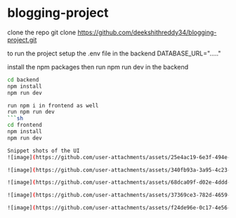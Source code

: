 # blogging-project
clone the repo
git clone https://github.com/deekshithreddy34/blogging-project.git

to run the project setup the .env file in the backend 
DATABASE_URL="....."

install the npm packages 
then run npm run dev in the backend
```sh
cd backend
npm install
npm run dev

run npm i in frontend as well 
run npm run dev
```sh
cd frontend
npm install
npm run dev

Snippet shots of the UI
![image](https://github.com/user-attachments/assets/25e4ac19-6e3f-494e-9ad3-89b967b72296)

![image](https://github.com/user-attachments/assets/340fb93a-3a95-4c23-a4c9-fb4aed31eaae)

![image](https://github.com/user-attachments/assets/68dca09f-d02e-4ddd-94dd-e1189651f9eb)

![image](https://github.com/user-attachments/assets/37369ce3-782d-4659-86ee-cb7ebfd58c78)

![image](https://github.com/user-attachments/assets/f24de96e-0c17-4e56-847b-648592d88e15)




